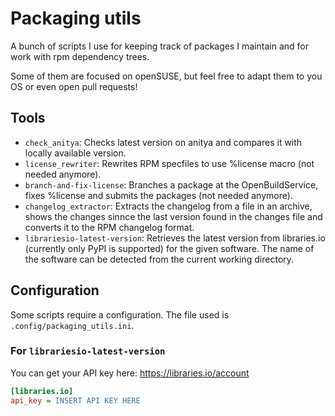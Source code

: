 Packaging utils
===============

A bunch of scripts I use for keeping track of packages I maintain and for work with rpm dependency trees.

Some of them are focused on openSUSE, but feel free to adapt them to you OS or even open pull requests!

Tools
-----

* `check_anitya`: Checks latest version on anitya and compares it with locally available version.
* `license_rewriter`: Rewrites RPM specfiles to use %license macro (not needed anymore).
* `branch-and-fix-license`: Branches a package at the OpenBuildService, fixes %license and submits the packages (not needed anymore).
* `changelog_extractor`: Extracts the changelog from a file in an archive, shows the changes sinnce the last version found in the changes file and converts it to the RPM changelog format.
* `librariesio-latest-version`: Retrieves the latest version from libraries.io (currently only PyPI is supported) for the given software. The name of the software can be detected from the current working directory.

Configuration
-------------

Some scripts require a configuration. The file used is `.config/packaging_utils.ini`.

### For `librariesio-latest-version`

You can get your API key here: https://libraries.io/account

```ini
[libraries.io]
api_key = INSERT API KEY HERE
```